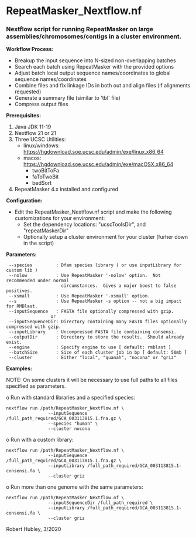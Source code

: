 # RepeatMasker_Nextflow.nf
### Nextflow script for running RepeatMasker on large assemblies/chromosomes/contigs in a cluster environment.  

**Workflow Process:**

  - Breakup the input sequence into N-sized non-overlapping batches 
  - Search each batch using RepeatMasker with the provided options  
  - Adjust batch local output sequence names/coordinates to global sequence names/coordinates
  - Combine files and fix linkage IDs in both out and align files (if alignments requested)
  - Generate a summary file (similar to 'tbl' file)
  - Compress output files
  
**Prerequisites:**

  1. Java JDK 11-19
  2. Nextflow 21 or 21
  3. Three UCSC Utilities:
     - linux/windows: https://hgdownload.soe.ucsc.edu/admin/exe/linux.x86_64
     - macos: https://hgdownload.soe.ucsc.edu/admin/exe/macOSX.x86_64
       - twoBitToFa
       - faToTwoBit
       - bedSort
  4. RepeatMasker 4.x installed and configured

**Configuration:**

  - Edit the RepeatMasker_Nextflow.nf script and make the following customizations
    for your environment:
    - Set the dependency locations: "ucscToolsDir", and "repeatMaskerDir"
    - Optionally setup a cluster environment for your cluster (furher down in the script)


**Parameters:**

     --species         : Dfam species library ( or use inputLibrary for custom lib )
     --nolow           : Use RepeatMasker '-nolow' option.  Not recommended under normal
                         circumstances.  Gives a major boost to false positives.
     --xsmall          : Use RepeatMasker '-xsmall' option.
     --s               : Use RepeatMasker -s option -- not a big impact for RMBlast.
     --inputSequence   : FASTA file optionally compressed with gzip.
                     or 
     --inputSequenceDir: Directory containing many FASTA files optionally compressed with gzip.
     --inputLibrary    : Uncompressed FASTA file containing consensi.
     --outputDir       : Directory to store the results.  Should already exist.
     --engine          : Specify engine to use [ default: rmblast ]
     --batchSize       : Size of each cluster job in bp [ default: 50mb ]
     --cluster         : Either "local", "quanah", "nocona" or "griz"
 
 **Examples:**

  NOTE: On some clusters it will be necessary to use full paths to
        all files specified as parameters.

  o Run with standard libraries and a specified species:
   
    nextflow run /path/RepeatMasker_Nextflow.nf \
                    --inputSequence /full_path_required/GCA_003113815.1.fna.gz \
                    --species "human" \
                    --cluster nocona

  o Run with a custom library:

    nextflow run /path/RepeatMasker_Nextflow.nf \
                    --inputSequence /full_path_required/GCA_003113815.1.fna.gz \
                    --inputLibrary /full_path_required/GCA_003113815.1-consensi.fa \
                    --cluster griz

  o Run more than one genome with the same parameters:

    nextflow run /path/RepeatMasker_Nextflow.nf \
                    --inputSequenceDir /full_path_required \
                    --inputLibrary /full_path_required/GCA_003113815.1-consensi.fa \
                    --cluster griz


Robert Hubley, 3/2020

